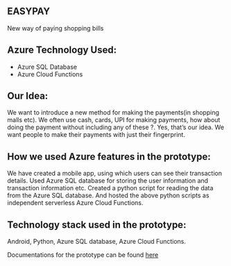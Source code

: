 ## EASYPAY
New way of paying shopping bills

## Azure Technology Used:
* Azure SQL Database
* Azure Cloud Functions

## Our Idea:
We want to introduce a new method for making the payments(in shopping malls etc). 
We often use cash, cards, UPI for making payments, how about doing the payment without including any of these ?. 
Yes, that’s our idea. We want people to make their payments with just their fingerprint.

## How we used Azure features in the prototype:
We have created a mobile app, using which users can see their transaction details.
Used Azure SQL database for storing the user information and transaction information etc.
Created a python script for reading the data from the Azure SQL database.
And hosted the above python scripts as independent serverless Azure Cloud Functions.

## Technology stack used in the prototype:
Android, Python, Azure SQL database, Azure Cloud Functions.

Documentations for the prototype can be found [here](https://github.com/rajesh-esaver/Upay/blob/master/Docs/Easy%20Pay%20Documentation.pdf)
